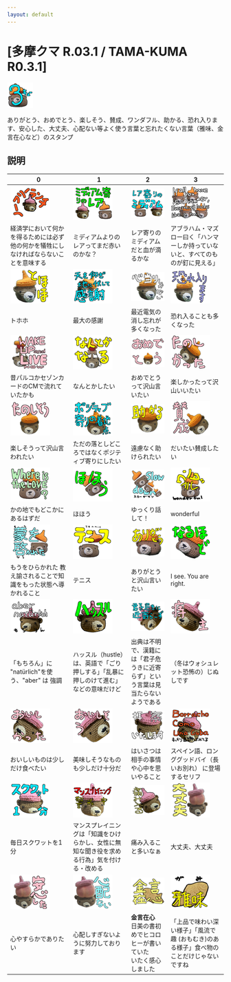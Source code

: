 ```yaml
---
layout: default
---
```


# [多摩クマ R.03.1 / TAMA-KUMA R0.3.1]

![](images\00_IMG_4349_Main.png)

ありがとう、おめでとう、楽しそう、賛成、ワンダフル、助かる、恐れ入ります、安心した、大丈夫、心配ない等よく使う言葉と忘れたくない言葉（雅味、金言在心など）のスタンプ

## 説明

| 0 | 1 | 2 | 3 |
|---|---|---|---|
| ![](images\01_2_kumas_ノーフリーランチ.png)| ![](images\02_2_kumas_ミディアム寄り.png)| ![](images\03_2_kumas_レア寄り.png)| ![](images\04_3_kumas_ハンマーしか持っていないとすべてのものが釘に見える.png)|
|経済学において何かを得るためには必ず他の何かを犠牲にしなければならないことを意味する|ミディアムよりのレアってまだ赤いのかな？|レア寄りのミディアムだと血が滴るかな|アブラハム・マズロー曰く「ハンマーしか持っていないと、すべてのものが釘に見える」|
| ![](images\05_IMG_4338_とほほ.png)| ![](images\06_IMG_4338_天を仰ぎ地に伏して感謝.png)| ![](images\07_IMG_4338_心当たりしかない.png)| ![](images\08_IMG_4338_恐れ入ります.png)|
|トホホ|最大の感謝|最近電気の消し忘れが多くなった|恐れ入ることも多くなった|
| ![](images\09_IMG_4349_WakeUpAndLiveNow.png)| ![](images\10_IMG_4349_なんとかなる.png)| ![](images\11_IMG_4344_楽し_おめでとう.png)| ![](images\12_IMG_4344_楽し_たのしかった.png)|
|昔パルコかセゾンカードのCMで流れていたかも|なんとかしたい|おめでとうって沢山言いたい|楽しかったって沢山いいたい|
| ![](images\13_IMG_4344_楽し_たのしそう.png)| ![](images\14_IMG_4344_楽し_ポジティブ寄りの着地点.png)| ![](images\15_IMG_4344_楽し_助かる.png)| ![](images\16_IMG_4344_楽し_賛成.png)|
|楽しそうって沢山言われたい|ただの落としどころではなくポジティブ寄りにしたい|遠慮なく助けられたい|だいたい賛成したい|
| ![](images\17_IMG_4348_whereIsTheLove.png)| ![](images\18_IMG_4348_ほほう.png)| ![](images\19_IMG_4348_slowdown.png)| ![](images\20_IMG_4348_wonderful.png)|
|かの地でもどこかにあるはずだ|ほほう|ゆっくり話して！|wonderful|
| ![](images\21_IMG_4348_蒙を啓かれた.png)| ![](images\22_IMG_4349_テニス.png)| ![](images\23_IMG_4337_ありがとう.png)| ![](images\24_IMG_4337_なるほど.png)|
|もうをひらかれた 教え諭されることで知識をもった状態へ導かれること|テニス|ありがとうと沢山言いたい|I see. You are right.|
| ![](images\25_PXL_20240628_095956204_aber_naturlich.png)| ![](images\26_PXL_20240628_095956204_ハッスル.png)| ![](images\27_PXL_20240628_095956204_君子危うきに近寄らず.png)| ![](images\28_PXL_20240628_095956204_痔主.png)|
|「もちろん」に "natürlich"を使う、"aber" は 強調|ハッスル（hustle）は、英語で「ごり押しする」「乱暴に押しのけて進む」などの意味だけど|出典は不明で、漢籍には「君子危うきに近寄らず」という言葉は見当たらないようである|（冬はウォシュレット恐怖の）じぬしです|
| ![](images\29_PXL_20240628_100008457_美味しかった.png)| ![](images\30_PXL_20240628_100008457_美味そう.png)| ![](images\31_PXL_20240628_100021899_拝察いたします.png)| ![](images\32_PXL_20240628_100118865_borracho_como_una_cuba.png)|
|おいしいものは少しだけ食べたい|美味しそうなものも少しだけ十分だ|はいさつは相手の事情や心中を思いやること|スペイン語、ロンググッドバイ（長いお別れ） に登場するセリフ|
| ![](images\33_PXL_20240628_100118865_スクワット1分.png)| ![](images\34_PXL_20240628_100118865_マンスプレイニング警戒中.png)| ![](images\35_PXL_20240628_100118865_痛み入る.png)| ![](images\36_PXL_20240714_020626607_x_大丈夫.png)|
|毎日スクワットを1分|マンスプレイニングは「知識をひけらかし、女性に無知な聞き役を求める行為」気を付ける・改める|痛み入ること多いなぁ|大丈夫、大丈夫|
| ![](images\37_PXL_20240714_020626607_x_安心した.png)| ![](images\38_PXL_20240714_020626607_x_心配ない.png)| ![](images\39_taiyaki_3700x3200_金言在心.png)| ![](images\40_taiyaki_3700x3200_雅味.png)|
|心やすらかでありたい|心配しすぎないように努力しております|**金言在心**<br/>日美の書初めでヒコロヒーが書いていた<br/>いたく感心しました|「上品で味わい深い様子」「風流で趣 (おもむき)のある様子」食べ物のことだけじゃないですね|
